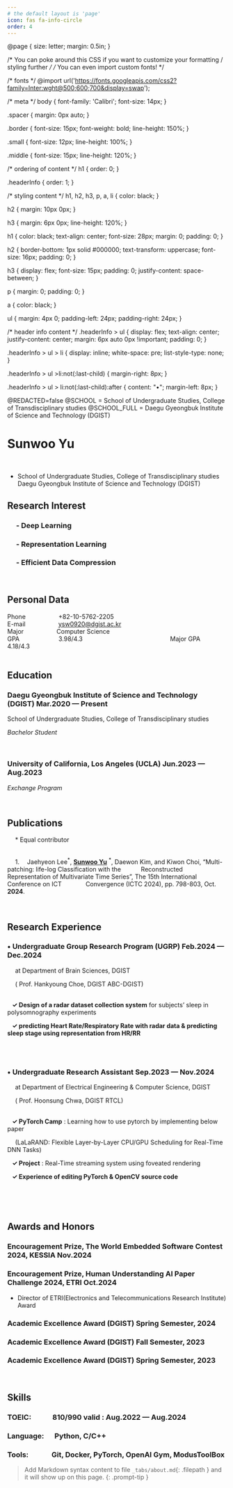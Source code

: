 ```yaml
---
# the default layout is 'page'
icon: fas fa-info-circle
order: 4
---
```


@page {
  size: letter;
  margin: 0.5in;
}

/* You can poke around this CSS if you want to customize your formatting / styling further */
/* You can even import custom fonts! */

/* fonts */
@import url('https://fonts.googleapis.com/css2?family=Inter:wght@500;600;700&display=swap');

/* meta */
body {
    font-family: 'Calibri';
    font-size:  14px;
}

.spacer {
    margin: 0px auto;
}

.border {
    font-size: 15px;
    font-weight: bold;
    line-height: 150%;
}

.small {
    font-size: 12px;
    line-height: 100%;
}

.middle {
    font-size: 15px;
    line-height: 120%;
}

/* ordering of content */
h1 {
    order: 0;
}

.headerInfo {
    order: 1;
}

/* styling content */
h1, h2, h3, p, a, li {
    color: black;
}

h2 {
    margin: 10px 0px;
}

h3 {
    margin: 6px 0px;
    line-height: 120%;
}

h1 {
    color: black;
    text-align: center;
    font-size: 28px;
    margin: 0;
    padding: 0;
}

h2 {
    border-bottom: 1px solid #000000;
    text-transform: uppercase;
    font-size: 16px;
    padding: 0;
}

h3 {
    display: flex;
    font-size: 15px;
    padding: 0;
    justify-content: space-between;
}

p {
    margin: 0;
    padding: 0;
}

a {
    color: black;
}

ul {
    margin: 4px 0;
    padding-left: 24px;
    padding-right: 24px;
}

/* header info content */
.headerInfo > ul {
    display: flex;
    text-align: center;
    justify-content: center;
    margin: 6px auto 0px !important;
    padding: 0;
}

.headerInfo > ul > li {
    display: inline;
    white-space: pre;
    list-style-type: none;
}

.headerInfo > ul >li:not(:last-child) {
    margin-right: 8px;
}

.headerInfo > ul > li:not(:last-child):after {
    content: "•";
    margin-left: 8px;
}

<!--
Welcome to resume.lol !

This is the template you can use to get started.

More documentation can be found in the docs section
>>> https://resume.lol/docs
-->
@REDACTED=false
@SCHOOL = School of Undergraduate Studies, College of Transdisciplinary studies
@SCHOOL_FULL = Daegu Gyeongbuk Institute of Science and Technology (DGIST)

<!-- @NAME=My Name||Hidden Name -->
<!-- @EMAIL=ysw0920@dgist.ac.kr||fake@email.com -->
<!-- @PHONE=(123) 123-REAL||(555) 123-5555 -->
<!-- @LOCATION=Los Angeles, CA -->
<!-- @WEBSITE=mysite.com||example.com -->

# Sunwoo Yu
</br>

<div class="section headerInfo">

- School of Undergraduate Studies, College of Transdisciplinary studies 
  Daegu Gyeongbuk Institute of Science and Technology (DGIST)
<!-- - Daegu Gyeongbuk Institute of Science and Technology (DGIST) -->
<!-- - {EMAIL} -->
<!-- - {PHONE} -->
<!-- - [{WEBSITE}](https://{WEBSITE}) -->
<!-- - {LOCATION} -->

</div>

## Research Interest
### &emsp; - Deep Learning
### &emsp; - Representation Learning
### &emsp; - Efficient Data Compression

</br>

## Personal Data
<span class = "border">Phone</span> &emsp; &emsp; &emsp; &emsp; +82-10-5762-2205
</br>
<span class = "border">E-mail</span> &emsp; &emsp; &emsp; &emsp; ysw0920@dgist.ac.kr
</br>
<span class = "border">Major </span> &emsp; &emsp; &emsp; &emsp; Computer Science
</br>
<span class = "border">GPA </span> &emsp; &emsp; &emsp; &emsp; &emsp;3.98/4.3 
&emsp; &emsp; &emsp; &emsp; &emsp; &emsp; &emsp; &emsp; &emsp; &emsp; &emsp;
<span class = "border">Major GPA </span> &emsp; &emsp; &emsp; 4.18/4.3
</br></br>

## Education
### Daegu Gyeongbuk Institute of Science and Technology (DGIST) <span class="spacer"></span> Mar.2020 &mdash; Present
<span class = "small">
School of Undergraduate Studies, College of Transdisciplinary studies

*Bachelor Student* 
</span>

</br>

### University of California, Los Angeles (UCLA) <span class="spacer"></span> Jun.2023 &mdash; Aug.2023
<span class = "small"> *Exchange Program*
</span>

</br>

## Publications
&emsp; \* Equal contributor
</br></br>

&emsp;<span class = "middle"> 1. &emsp;Jaehyeon Lee<sup>\*</sup>, <ins>**Sunwoo Yu**</ins> <sup>\*</sup>, Daewon Kim, and Kiwon Choi, “Multi-patching: life-log Classification 
with the 
&emsp;&emsp;&emsp;Reconstructed Representation of Multivariate Time Series”, The 15th International 
Conference on ICT 
&nbsp;&nbsp;&nbsp;&nbsp;&nbsp;&nbsp;&nbsp;&nbsp;&nbsp;&nbsp;&nbsp;&nbsp;&nbsp;Convergence (ICTC 2024), pp. 798-803, Oct. **2024**.</span>

</br>

## Research Experience
### • Undergraduate Group Research Program (UGRP) <span class="spacer"></span> Feb.2024 &mdash; Dec.2024
&emsp; at Department of Brain Sciences, DGIST 

&emsp; ( Prof. Hankyoung Choe, DGIST ABC-DGIST)
</br></br>

&ensp; **✓ Design of a radar dataset collection system** for subjects’ sleep in polysomnography experiments

&ensp; **✓ predicting Heart Rate/Respiratory Rate with radar data & predicting sleep stage using representation from HR/RR**

</br></br>

### • Undergraduate Research Assistant <span class="spacer"></span> Sep.2023 &mdash; Nov.2024
&emsp; at Department of Electrical Engineering & Computer Science, DGIST

&emsp; ( Prof. Hoonsung Chwa, DGIST RTCL)
</br></br>

&ensp; **✓ PyTorch Camp** : Learning how to use pytorch by implementing below paper

&emsp; (LaLaRAND: Flexible Layer-by-Layer CPU/GPU Scheduling for Real-Time DNN Tasks)

&ensp; **✓ Project** : Real-Time streaming system using foveated rendering

&ensp; **✓ Experience of editing PyTorch & OpenCV source code**


</br></br></br>

## Awards and Honors

### Encouragement Prize, The World Embedded Software Contest 2024, KESSIA <span class="spacer"></span> Nov.2024

### Encouragement Prize, Human Understanding AI Paper Challenge 2024, ETRI <span class="spacer"></span> Oct.2024
- Director of ETRI(Electronics and Telecommunications Research Institute) Award

### Academic Excellence Award (DGIST) <span class="spacer"></span> Spring Semester, 2024

### Academic Excellence Award (DGIST) <span class="spacer"></span> Fall Semester, 2023

### Academic Excellence Award (DGIST) <span class="spacer"></span> Spring Semester, 2023

</br>

## Skills

### TOEIC: &emsp;&emsp;&ensp; 810/990 <span class="spacer"></span> valid : Aug.2022 &mdash; Aug.2024
### Language: &emsp; Python, C/C++
### Tools: &emsp;&emsp;&emsp;Git, Docker, PyTorch, OpenAI Gym, ModusToolBox


> Add Markdown syntax content to file `_tabs/about.md`{: .filepath } and it will show up on this page.
{: .prompt-tip }
